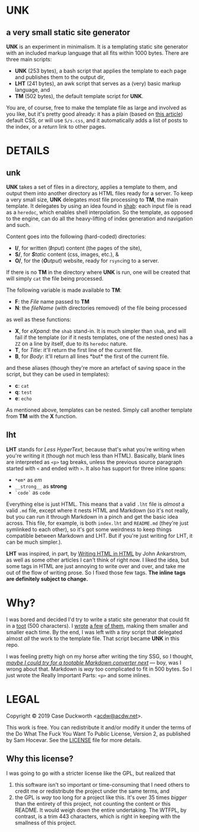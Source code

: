 <h1>UNK</h1>

<h2>a very small static site generator</h2>

__UNK__ is an experiment in minimalism.
It is a templating static site generator
with an included markup language
that all fits within 1000 bytes.
There are three main scripts:

<ul>
    <li><strong>UNK</strong> (253 bytes), a bash script that applies
        the template to each page and publishes them to the output dir,</li>
    <li><strong>LHT</strong> (241 bytes), an awk script that serves as
        a (very) basic markup language, and</li>
    <li><strong>TM</strong> (502 bytes),
        the default template script for <strong>UNK</strong>.</li>
</ul>

You are, of course, free to make the template file as large
and involved as you like, but it's pretty good already: it has a plain
(based on <a href="https://jrl.ninja/etc/1/">this article</a>) default CSS,
or will use `S/s.css`, and it automatically adds a list of posts to
the index, or a *return* link to other pages.

<h1>DETAILS</h1>

<h2>unk</h2>

__UNK__ takes a set of files in a directory, applies a template to them,
and output them into another directory as HTML files ready for a server.
To keep a very small size, __UNK__ delegates most file processing to __TM__,
the main template.  It delegates by using an idea found in
<a href="https://github.com/zimbatm/shab">shab</a>:
each input file is read as a `heredoc`, which enables
shell interpolation.
So the template, as opposed to the engine,
can do all the heavy-lifting of index generation and navigation and such.

Content goes into the following (hard-coded) directories:

<ul>
    <li><strong>I/</strong>,
        for written (<em><strong>I</strong>nput</em>) content
        (the pages of the site),</li>
    <li><strong>S/</strong>, for <em><strong>S</strong>tatic</em> content
        (css, images, etc.), &amp;</li>
    <li><strong>O/</strong>, for the (<em><strong>O</strong>utput</em>)
        website, ready for <code>rsync</code>ing to a server.</li>
</ul>

If there is no __TM__ in the directory where __UNK__ is run,
one will be created that will simply `cat` the file being processed.

The following variable is made available to __TM__:

<ul>
    <li><strong>F</strong>: the <em>File</em> name passed to
        <strong>TM</strong></li>
    <li><strong>N</strong>: the <em>fileName</em>
        (with directories removed) of the file being processed</li>
</ul>

as well as these functions:

<ul>
    <li><strong>X</strong>, for <em>eXpand</em>:
        the <code>shab</code> stand-in.
        It is much simpler than <code>shab</code>,
        and will fail if the template
        (or if it nests templates, one of the nested ones)
        has a <code>ZZ</code> on a line by itself,
        due to its <code>heredoc</code> nature.</li>
    <li><strong>T</strong>, for <em>Title</em>:
        it'll return the first line of the current file.</li>
    <li><strong>B</strong>, for <em>Body</em>:
        it'll return all lines *but* the first of the current file.</li>
</ul>

and these aliases (though they're more an artefact of saving space
in the script, but they can be used in templates):

<ul>
    <li><strong>c</strong>: <code>cat</code></li>
    <li><strong>q</strong>: <code>test</code></li>
    <li><strong>e</strong>: <code>echo</code></li>
</ul>

As mentioned above, templates can be nested.
Simply call another template from __TM__ with the __X__ function.

<h2>lht</h2>

__LHT__ stands for *Less HyperText*,
because that's what you're writing when you're writing it
(though not much less than HTML).
Basically,
blank lines are interpreted as <code>&lt;p&gt;</code> tag breaks,
unless the previous source paragraph started with
<code>&lt;</code> and ended with <code>&gt;</code>.
It also has support for three inline spans:

<ul>
    <li><code>&#42;em&#42;</code>
        as <em>em</em></li>
    <li><code>&#95;&#95;strong&#95;&#95;</code>
        as <strong>strong</strong></li>
    <li><code>&#96;code&#96;</code> as <code>code</code></li>
</ul>

Everything else is just HTML.
This means that a valid `.lht` file is *almost* a valid `.md` file,
except where it nests HTML and Markdown
(so it's not really, but you can run it through Markdown in a pinch
and get the basic idea across.
This file, for example, is both `index.lht` and `README.md`
(they're just symlinked to each other),
so it's got some weirdness to keep things compatible between Markdown and LHT.
But if you're just writing for LHT, it can be much simpler.).

__LHT__ was inspired, in part, by
<a href="http://john.ankarstrom.se/html">Writing HTML in HTML</a>
by John Ankarstrom,
as well as some other articles I can't think of right now.
I liked the idea, but some tags in HTML are just annoying to write
over and over, and take me out of the flow of writing prose.
So I fixed those few tags.
__The inline tags are definitely subject to change.__

<h1>Why?</h1>

I was bored and decided I'd try to write a static site generator
that could fit in a
<a href="https://writing.exchange/web/statuses/102333562361891512">toot</a>
(500 characters).
I
<a href="https://writing.exchange/web/statuses/102334522981990897">wrote</a>
<a href="https://writing.exchange/web/statuses/102334522981990897">a few</a>
<a href="https://writing.exchange/web/statuses/102339851501562648">of them</a>,
making them smaller and smaller each time.
By the end, I was left with a *tiny* script
that delegated almost *all* the work to the template file.
That script became __UNK__ in this repo.

I was feeling pretty high on my horse after writing the tiny SSG,
so I thought,
<em><a href="https://writing.exchange/@acdw/102339290120562386">maybe
I could try for a tootable Markdown converter next</a></em> &mdash;
boy, was I wrong about that.
Markdown is *way* too complicated to fit in 500 bytes.
So I just wrote the Really Important Parts: <code>&lt;p&gt;</code>
and some inlines.

<h1>LEGAL</h1>

Copyright &copy; 2019 Case Duckworth
&lt;<a href="mailto:acdw@acdw.net">acdw@acdw.net</a>&gt;.

This work is free.
You can redistribute it and/or modify it under the terms of
the Do What The Fuck You Want To Public License, Version 2,
as published by Sam Hocevar.
See the <a href="https://git.sr.ht/~acdw/unk/tree/master/LICENSE">LICENSE</a>
file for more details.

<h2>Why this license?</h2>

I was going to go with a stricter license like the GPL,
but realized that

<ol>
    <li>this software isn't so important or time-consuming that I need
        others to credit me or redistribute the project under the same terms,
        and</li>
    <li>the GPL is <em>way</em> too long for a project like this.
        It's over 35 times <em>bigger</em> than the entirety of this project,
        not counting the content or this README.
        It would weigh down the entire undertaking.
        The WTFPL, by contrast, is a trim 443 characters,
        which is right in keeping with the smallness of this project.</li>
</ol>

